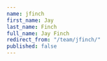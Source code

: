 ```yaml
---
name: jfinch
first_name: Jay
last_name: Finch
full_name: Jay Finch
redirect_from: "/team/jfinch/"
published: false
---
```


